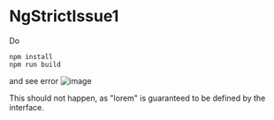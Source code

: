 # NgStrictIssue1

Do 

```
npm install
npm run build
```

and see error ![image](https://user-images.githubusercontent.com/905328/124132096-bf97d580-da80-11eb-8a0c-e98915ba6719.png)

This should not happen, as "lorem" is guaranteed to be defined by the interface.